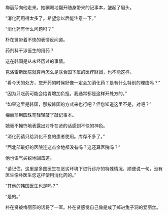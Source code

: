 梅丽莎向他走来。她唰唰地翻开随身带来的记事本，皱起了眉头。

“消化药用得太多了。希望您以后能注意一下。”

“消化药有什么问题吗？”

朴在贤带着不快的表情反问道。

药剂科干涉医生的用药？

这在韩国是从未经历过的事情。

克洛雷斯医院就算再怎么是联合国下属的医疗财团，也不能这样。

“看今天的处方，您开药的时候好像一定会加消化药？是有什么特别的理由吗？”

“因为只吃药可能会给胃增加负担。我通常都是这样开处方的。”

“如果这里是韩国，那按韩国的方式来也行吧？但您知道这里不是，对吧？”

梅丽莎用圆珠笔轻轻敲了敲记事本。

她毫不掩饰地表露出对朴在贤的话感到不快的神色。

“消化药请只给消化不良的患者使用。库存不多了。”

“西北部最好的医院连这点余地都没有吗？这还算医院吗？”

他也语气尖锐地回击道。

“请记住，这里是多国医生在恶劣环境下进行诊疗的特殊情况。顺便说一句，没有医生像朴医生您这样使用消化药的。”

“其他的韩国医生也是吗？”

“是的。”

朴在贤被梅丽莎的话将了一军。朴在贤感觉自己像是成了掉进兔子洞的爱丽丝。